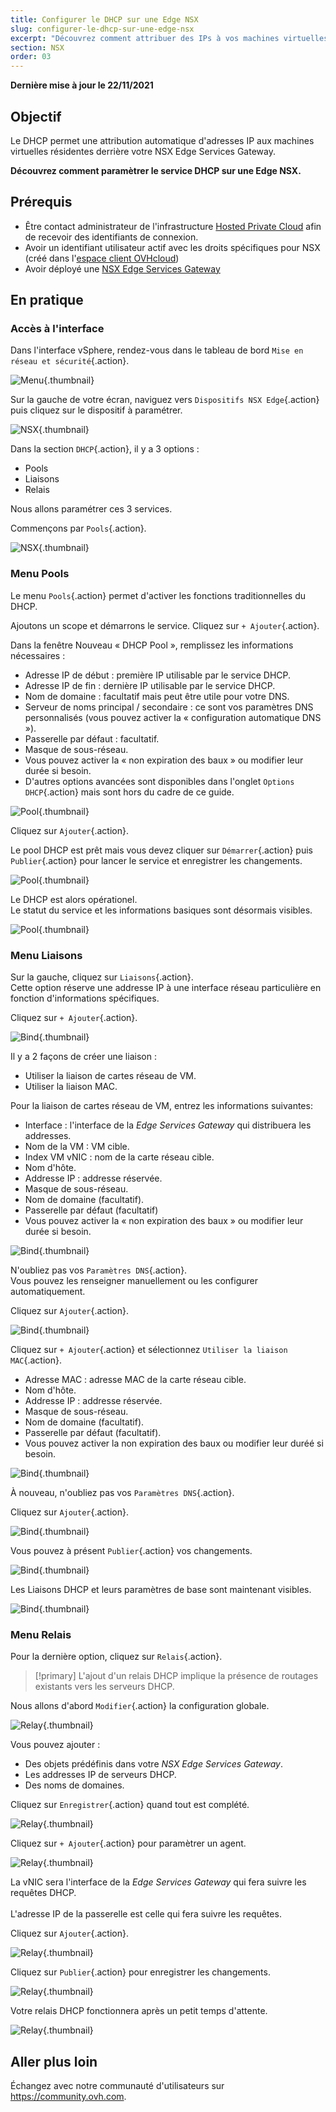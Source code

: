 ```yaml
---
title: Configurer le DHCP sur une Edge NSX
slug: configurer-le-dhcp-sur-une-edge-nsx
excerpt: "Découvrez comment attribuer des IPs à vos machines virtuelles à l'aide du service DHCP"
section: NSX
order: 03
---
```


**Dernière mise à jour le 22/11/2021**

## Objectif

Le DHCP permet une attribution automatique d'adresses IP aux machines virtuelles résidentes derrière votre NSX Edge Services Gateway.

**Découvrez comment paramètrer le service DHCP sur une Edge NSX.**

## Prérequis

- Être contact administrateur de l'infrastructure [Hosted Private Cloud](https://www.ovhcloud.com/fr/enterprise/products/hosted-private-cloud/) afin de recevoir des identifiants de connexion.
- Avoir un identifiant utilisateur actif avec les droits spécifiques pour NSX (créé dans l'[espace client OVHcloud](https://www.ovh.com/auth/?action=gotomanager&from=https://www.ovh.com/fr/&ovhSubsidiary=fr))
- Avoir déployé une [NSX Edge Services Gateway](https://docs.ovh.com/fr/private-cloud/comment-deployer-une-nsx-edge-gateway/)

## En pratique

### Accès à l'interface

Dans l'interface vSphere, rendez-vous dans le tableau de bord `Mise en réseau et sécurité`{.action}.

![Menu](images/en01dash.png){.thumbnail}

Sur la gauche de votre écran, naviguez vers `Dispositifs NSX Edge`{.action} puis cliquez sur le dispositif à paramétrer.

![NSX](images/en02nsx.png){.thumbnail}

Dans la section `DHCP`{.action}, il y a 3 options :

- Pools
- Liaisons
- Relais

Nous allons paramétrer ces 3 services.    

Commençons par `Pools`{.action}.

![NSX](images/en03dhcpadd.png){.thumbnail}

### Menu Pools

Le menu `Pools`{.action} permet d'activer les fonctions traditionnelles du DHCP.

Ajoutons un scope et démarrons le service. Cliquez sur `+ Ajouter`{.action}.

Dans la fenêtre Nouveau « DHCP Pool », remplissez les informations nécessaires :

- Adresse IP de début : première IP utilisable par le service DHCP.
- Adresse IP de fin : dernière IP utilisable par le service DHCP.
- Nom de domaine : facultatif mais peut être utile pour votre DNS.
- Serveur de noms principal / secondaire : ce sont vos paramètres DNS personnalisés (vous pouvez activer la « configuration automatique DNS »).
- Passerelle par défaut : facultatif.
- Masque de sous-réseau.
- Vous pouvez activer la « non expiration des baux » ou modifier leur durée si besoin.
- D'autres options avancées sont disponibles dans l'onglet `Options DHCP`{.action} mais sont hors du cadre de ce guide.

![Pool](images/en04pool.png){.thumbnail}

Cliquez sur `Ajouter`{.action}.

Le pool DHCP est prêt mais vous devez cliquer sur `Démarrer`{.action} puis `Publier`{.action} pour lancer le service et enregistrer les changements.

![Pool](images/en05publish.png){.thumbnail}

Le DHCP est alors opérationel.<br>
Le statut du service et les informations basiques sont désormais visibles.

![Pool](images/en05started.png){.thumbnail}

### Menu Liaisons

Sur la gauche, cliquez sur `Liaisons`{.action}.    
Cette option réserve une addresse IP à une interface réseau particulière en fonction d'informations spécifiques.    

Cliquez sur `+ Ajouter`{.action}.

![Bind](images/en06bind.png){.thumbnail}

Il y a 2 façons de créer une liaison :

- Utiliser la liaison de cartes réseau de VM.
- Utiliser la liaison MAC.

Pour la liaison de cartes réseau de VM, entrez les informations suivantes:

- Interface : l'interface de la *Edge Services Gateway* qui distribuera les addresses.
- Nom de la VM : VM cible.
- Index VM vNIC : nom de la carte réseau cible.
- Nom d'hôte.
- Addresse IP : addresse réservée.
- Masque de sous-réseau.
- Nom de domaine (facultatif).
- Passerelle par défaut (facultatif)
- Vous pouvez activer la « non expiration des baux » ou modifier leur durée si besoin.

![Bind](images/en07vnicbind.png){.thumbnail}

N'oubliez pas vos `Paramètres DNS`{.action}.    
Vous pouvez les renseigner manuellement ou les configurer automatiquement.     

Cliquez sur `Ajouter`{.action}.

![Bind](images/en08binddns.png){.thumbnail}

Cliquez sur `+ Ajouter`{.action} et sélectionnez `Utiliser la liaison MAC`{.action}.

- Adresse MAC : adresse MAC de la carte réseau cible. 
- Nom d'hôte.
- Addresse IP : addresse réservée.
- Masque de sous-réseau.
- Nom de domaine (facultatif).
- Passerelle par défaut (facultatif).
- Vous pouvez activer la non expiration des baux ou modifier leur duréé si besoin.

![Bind](images/en09macbind.png){.thumbnail}

À nouveau, n'oubliez pas vos `Paramètres DNS`{.action}.

Cliquez sur `Ajouter`{.action}.

![Bind](images/en10autodns.png){.thumbnail}

Vous pouvez à présent `Publier`{.action} vos changements.

![Bind](images/en11publish.png){.thumbnail}

Les Liaisons DHCP et leurs paramètres de base sont maintenant visibles.

![Bind](images/en12done.png){.thumbnail}

### Menu Relais

Pour la dernière option, cliquez sur `Relais`{.action}.

> [!primary]
> L'ajout d'un relais DHCP implique la présence de routages existants vers les serveurs DHCP.    

Nous allons d'abord `Modifier`{.action} la configuration globale.    

![Relay](images/en13relay.png){.thumbnail}

Vous pouvez ajouter :

- Des objets prédéfinis dans votre *NSX Edge Services Gateway*.
- Les addresses IP de serveurs DHCP.
- Des noms de domaines.

Cliquez sur `Enregistrer`{.action} quand tout est complété.

![Relay](images/en14relayset.png){.thumbnail}

Cliquez sur `+ Ajouter`{.action} pour paramètrer un agent.     

![Relay](images/en15agentadd.png){.thumbnail}

La vNIC sera l'interface de la *Edge Services Gateway* qui fera suivre les requêtes DHCP.<br>   
L'adresse IP de la passerelle est celle qui fera suivre les requêtes.

Cliquez sur `Ajouter`{.action}.

![Relay](images/en16agent.png){.thumbnail}

Cliquez sur `Publier`{.action} pour enregistrer les changements.

![Relay](images/en17publish.png){.thumbnail}

Votre relais DHCP fonctionnera après un petit temps d'attente.

![Relay](images/en18done.png){.thumbnail}

## Aller plus loin

Échangez avec notre communauté d'utilisateurs sur <https://community.ovh.com>.
